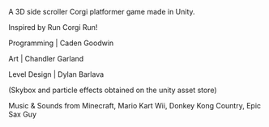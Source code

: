 A 3D side scroller Corgi platformer game made in Unity.

Inspired by Run Corgi Run!

Programming | Caden Goodwin

Art | Chandler Garland

Level Design | Dylan Barlava

(Skybox and particle effects obtained on the unity asset store)

Music & Sounds from Minecraft, Mario Kart Wii, Donkey Kong Country, Epic Sax Guy
